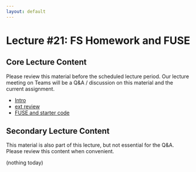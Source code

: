 ```yaml
---
layout: default
---
```


# Lecture #21: FS Homework and FUSE

## Core Lecture Content

Please review this material before the scheduled lecture period. Our lecture
meeting on Teams will be a Q&A / discussion on this material and the current
assignment.

 - [Intro](https://youtu.be/IyFrNwFqYFU)
 - [ext review](https://youtu.be/XNI5_wEP_as)
 - [FUSE and starter code](https://youtu.be/3gN4_mCPrSw)

## Secondary Lecture Content

This material is also part of this lecture, but not essential for the Q&A. Please
review this content when convenient.

(nothing today)
